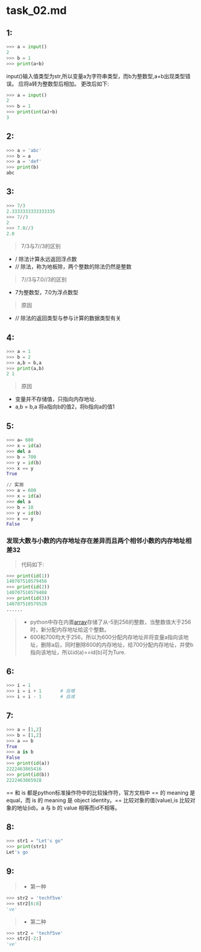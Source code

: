 # task_02.md
## 1: 
```python
>>> a = input()
2
>>> b = 1
>>> print(a+b)
```
input()输入值类型为str,所以变量a为字符串类型，而b为整数型,a+b出现类型错误。
应将a转为整数型后相加。
更改后如下:  
```python
>>> a = input()
2
>>> b = 1
>>> print(int(a)+b)
3
```
## 2:
```python
>>> a = 'abc'
>>> b = a
>>> a = 'def'
>>> print(b)
abc
```
## 3:
```python
>>> 7/3
2.3333333333333335
>>> 7//3
2
>>> 7.0//3
2.0
```
> 7/3与7//3的区别  
 + / 除法计算永远返回浮点数 
 + // 除法，称为地板除，两个整数的除法仍然是整数  
> 7//3与7.0//3的区别  
 + 7为整数型，7.0为浮点数型
> 原因  
 + // 除法的返回类型与参与计算的数据类型有关　　
## 4:
```python
>>> a = 1
>>> b = 2
>>> a,b = b,a
>>> print(a,b)
2 1
```
>原因
 + 变量并不存储值，只指向内存地址.
 + a,b = b,a 将a指向b的值2，将b指向a的值1
## 5:
```python
>>> a= 600
>>> x = id(a)
>>> del a
>>> b = 700
>>> y = id(b)
>>> x == y
True
```
```python
// 实测
>>> a = 600
>>> x = id(a)
>>> del a
>>> b = 10
>>> y = id(b)
>>> x == y
False
```
### 发现大数与小数的内存地址存在差异而且两个相邻小数的内存地址相差32  
> 代码如下:
```python
>>> print(id(1))
140707510579456
>>> print(id(2))
140707510579488
>>> print(id(3))
140707510579520
......
```
> + python中存在内置[array](https://docs.python.org/3/library/array.html)存储了从-5到256的整数，当整数值大于256时，新分配内存地址给这个整数。
> + 600和700均大于256，所以为600分配内存地址并将变量a指向该地址，删除a后，同时删除600的内存地址，给700分配内存地址，并使b指向该地址，所以id(a)==id(b)可为Ture.　　
## 6:
```python
>>> i = 1
>>> i = i + 1       # 自增
>>> i = i - 1       # 自减
```
## 7:
```python
>>> a = [1,2]
>>> b = [1,2]
>>> a == b
True
>>> a is b
False
>>> print(id(a))
2222463865416
>>> print(id(b))
2222463865928
```
 == 和 is 都是python标准操作符中的比较操作符，官方文档中 == 的 meaning 是 equal，而 is 的 meaning 是 object identity。== 比较对象的值(value),is 比较对象的地址(id)。a 与 b 的 value 相等而id不相等。
## 8:
```python
>>> str1 = "Let's go"
>>> print(str1)
Let's go
```
## 9:
> + 第一种  
```python
>>> str2 = 'techf5ve'
>>> str2[6:8]
've'
```
> + 第二种
```python
>>> str2 = 'techf5ve'
>>> str2[-2:]
've'
```